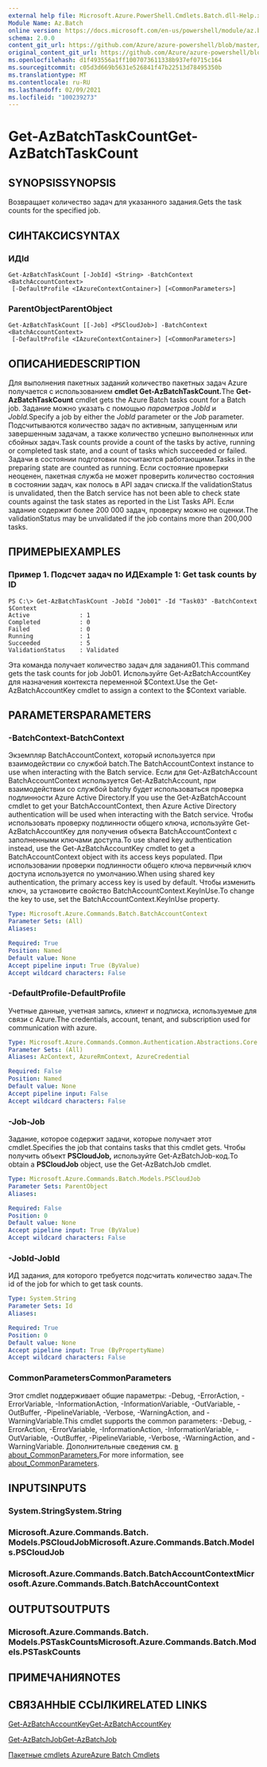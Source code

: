 ```yaml
---
external help file: Microsoft.Azure.PowerShell.Cmdlets.Batch.dll-Help.xml
Module Name: Az.Batch
online version: https://docs.microsoft.com/en-us/powershell/module/az.batch/get-azbatchtaskcount
schema: 2.0.0
content_git_url: https://github.com/Azure/azure-powershell/blob/master/src/Batch/Batch/help/Get-AzBatchTaskCount.md
original_content_git_url: https://github.com/Azure/azure-powershell/blob/master/src/Batch/Batch/help/Get-AzBatchTaskCount.md
ms.openlocfilehash: d1f493556a1ff1007073611338b937ef0715c164
ms.sourcegitcommit: c05d3d669b5631e526841f47b22513d78495350b
ms.translationtype: MT
ms.contentlocale: ru-RU
ms.lasthandoff: 02/09/2021
ms.locfileid: "100239273"
---
```

# <span data-ttu-id="cb40a-101">Get-AzBatchTaskCount</span><span class="sxs-lookup"><span data-stu-id="cb40a-101">Get-AzBatchTaskCount</span></span>

## <span data-ttu-id="cb40a-102">SYNOPSIS</span><span class="sxs-lookup"><span data-stu-id="cb40a-102">SYNOPSIS</span></span>
<span data-ttu-id="cb40a-103">Возвращает количество задач для указанного задания.</span><span class="sxs-lookup"><span data-stu-id="cb40a-103">Gets the task counts for the specified job.</span></span>

## <span data-ttu-id="cb40a-104">СИНТАКСИС</span><span class="sxs-lookup"><span data-stu-id="cb40a-104">SYNTAX</span></span>

### <span data-ttu-id="cb40a-105">ИД</span><span class="sxs-lookup"><span data-stu-id="cb40a-105">Id</span></span>
```
Get-AzBatchTaskCount [-JobId] <String> -BatchContext <BatchAccountContext>
 [-DefaultProfile <IAzureContextContainer>] [<CommonParameters>]
```

### <span data-ttu-id="cb40a-106">ParentObject</span><span class="sxs-lookup"><span data-stu-id="cb40a-106">ParentObject</span></span>
```
Get-AzBatchTaskCount [[-Job] <PSCloudJob>] -BatchContext <BatchAccountContext>
 [-DefaultProfile <IAzureContextContainer>] [<CommonParameters>]
```

## <span data-ttu-id="cb40a-107">ОПИСАНИЕ</span><span class="sxs-lookup"><span data-stu-id="cb40a-107">DESCRIPTION</span></span>
<span data-ttu-id="cb40a-108">Для выполнения пакетных заданий количество пакетных задач Azure получается с использованием **cmdlet Get-AzBatchTaskCount.**</span><span class="sxs-lookup"><span data-stu-id="cb40a-108">The **Get-AzBatchTaskCount** cmdlet gets the Azure Batch tasks count for a Batch job.</span></span>
<span data-ttu-id="cb40a-109">Задание можно указать с помощью *параметров JobId* и *JobId.*</span><span class="sxs-lookup"><span data-stu-id="cb40a-109">Specify a job by either the *JobId* parameter or the *Job* parameter.</span></span>
<span data-ttu-id="cb40a-110">Подсчитываются количество задач по активным, запущенным или завершенным задачам, а также количество успешно выполненных или сбойных задач.</span><span class="sxs-lookup"><span data-stu-id="cb40a-110">Task counts provide a count of the tasks by active, running or completed task state, and a count of tasks which succeeded or failed.</span></span> <span data-ttu-id="cb40a-111">Задачи в состоянии подготовки посчитаются работающими.</span><span class="sxs-lookup"><span data-stu-id="cb40a-111">Tasks in the preparing state are counted as running.</span></span> <span data-ttu-id="cb40a-112">Если состояние проверки неоценен, пакетная служба не может проверить количество состояния в состоянии задач, как полось в API задач списка.</span><span class="sxs-lookup"><span data-stu-id="cb40a-112">If the validationStatus is unvalidated, then the Batch service has not been able to check state counts against the task states as reported in the List Tasks API.</span></span> <span data-ttu-id="cb40a-113">Если задание содержит более 200 000 задач, проверку можно не оценки.</span><span class="sxs-lookup"><span data-stu-id="cb40a-113">The validationStatus may be unvalidated if the job contains more than 200,000 tasks.</span></span>

## <span data-ttu-id="cb40a-114">ПРИМЕРЫ</span><span class="sxs-lookup"><span data-stu-id="cb40a-114">EXAMPLES</span></span>

### <span data-ttu-id="cb40a-115">Пример 1. Подсчет задач по ИД</span><span class="sxs-lookup"><span data-stu-id="cb40a-115">Example 1: Get task counts by ID</span></span>
```
PS C:\> Get-AzBatchTaskCount -JobId "Job01" -Id "Task03" -BatchContext $Context
Active              : 1
Completed           : 0
Failed              : 0
Running             : 1
Succeeded           : 5
ValidationStatus    : Validated
```

<span data-ttu-id="cb40a-116">Эта команда получает количество задач для задания01.</span><span class="sxs-lookup"><span data-stu-id="cb40a-116">This command gets the task counts for job Job01.</span></span>
<span data-ttu-id="cb40a-117">Используйте Get-AzBatchAccountKey для назначения контекста переменной $Context.</span><span class="sxs-lookup"><span data-stu-id="cb40a-117">Use the Get-AzBatchAccountKey cmdlet to assign a context to the $Context variable.</span></span>

## <span data-ttu-id="cb40a-118">PARAMETERS</span><span class="sxs-lookup"><span data-stu-id="cb40a-118">PARAMETERS</span></span>

### <span data-ttu-id="cb40a-119">-BatchContext</span><span class="sxs-lookup"><span data-stu-id="cb40a-119">-BatchContext</span></span>
<span data-ttu-id="cb40a-120">Экземпляр BatchAccountContext, который используется при взаимодействии со службой batch.</span><span class="sxs-lookup"><span data-stu-id="cb40a-120">The BatchAccountContext instance to use when interacting with the Batch service.</span></span>
<span data-ttu-id="cb40a-121">Если для Get-AzBatchAccount BatchAccountContext используется Get-AzBatchAccount, при взаимодействии со службой batchy будет использоваться проверка подлинности Azure Active Directory.</span><span class="sxs-lookup"><span data-stu-id="cb40a-121">If you use the Get-AzBatchAccount cmdlet to get your BatchAccountContext, then Azure Active Directory authentication will be used when interacting with the Batch service.</span></span>
<span data-ttu-id="cb40a-122">Чтобы использовать проверку подлинности общего ключа, используйте Get-AzBatchAccountKey для получения объекта BatchAccountContext с заполненными ключами доступа.</span><span class="sxs-lookup"><span data-stu-id="cb40a-122">To use shared key authentication instead, use the Get-AzBatchAccountKey cmdlet to get a BatchAccountContext object with its access keys populated.</span></span>
<span data-ttu-id="cb40a-123">При использовании проверки подлинности общего ключа первичный ключ доступа используется по умолчанию.</span><span class="sxs-lookup"><span data-stu-id="cb40a-123">When using shared key authentication, the primary access key is used by default.</span></span>
<span data-ttu-id="cb40a-124">Чтобы изменить ключ, за установите свойство BatchAccountContext.KeyInUse.</span><span class="sxs-lookup"><span data-stu-id="cb40a-124">To change the key to use, set the BatchAccountContext.KeyInUse property.</span></span>

```yaml
Type: Microsoft.Azure.Commands.Batch.BatchAccountContext
Parameter Sets: (All)
Aliases:

Required: True
Position: Named
Default value: None
Accept pipeline input: True (ByValue)
Accept wildcard characters: False
```

### <span data-ttu-id="cb40a-125">-DefaultProfile</span><span class="sxs-lookup"><span data-stu-id="cb40a-125">-DefaultProfile</span></span>
<span data-ttu-id="cb40a-126">Учетные данные, учетная запись, клиент и подписка, используемые для связи с Azure.</span><span class="sxs-lookup"><span data-stu-id="cb40a-126">The credentials, account, tenant, and subscription used for communication with azure.</span></span>

```yaml
Type: Microsoft.Azure.Commands.Common.Authentication.Abstractions.Core.IAzureContextContainer
Parameter Sets: (All)
Aliases: AzContext, AzureRmContext, AzureCredential

Required: False
Position: Named
Default value: None
Accept pipeline input: False
Accept wildcard characters: False
```

### <span data-ttu-id="cb40a-127">-Job</span><span class="sxs-lookup"><span data-stu-id="cb40a-127">-Job</span></span>
<span data-ttu-id="cb40a-128">Задание, которое содержит задачи, которые получает этот cmdlet.</span><span class="sxs-lookup"><span data-stu-id="cb40a-128">Specifies the job that contains tasks that this cmdlet gets.</span></span>
<span data-ttu-id="cb40a-129">Чтобы получить объект **PSCloudJob,** используйте Get-AzBatchJob-код.</span><span class="sxs-lookup"><span data-stu-id="cb40a-129">To obtain a **PSCloudJob** object, use the Get-AzBatchJob cmdlet.</span></span>

```yaml
Type: Microsoft.Azure.Commands.Batch.Models.PSCloudJob
Parameter Sets: ParentObject
Aliases:

Required: False
Position: 0
Default value: None
Accept pipeline input: True (ByValue)
Accept wildcard characters: False
```

### <span data-ttu-id="cb40a-130">-JobId</span><span class="sxs-lookup"><span data-stu-id="cb40a-130">-JobId</span></span>
<span data-ttu-id="cb40a-131">ИД задания, для которого требуется подсчитать количество задач.</span><span class="sxs-lookup"><span data-stu-id="cb40a-131">The id of the job for which to get task counts.</span></span>

```yaml
Type: System.String
Parameter Sets: Id
Aliases:

Required: True
Position: 0
Default value: None
Accept pipeline input: True (ByPropertyName)
Accept wildcard characters: False
```

### <span data-ttu-id="cb40a-132">CommonParameters</span><span class="sxs-lookup"><span data-stu-id="cb40a-132">CommonParameters</span></span>
<span data-ttu-id="cb40a-133">Этот cmdlet поддерживает общие параметры: -Debug, -ErrorAction, -ErrorVariable, -InformationAction, -InformationVariable, -OutVariable, -OutBuffer, -PipelineVariable, -Verbose, -WarningAction, and -WarningVariable.</span><span class="sxs-lookup"><span data-stu-id="cb40a-133">This cmdlet supports the common parameters: -Debug, -ErrorAction, -ErrorVariable, -InformationAction, -InformationVariable, -OutVariable, -OutBuffer, -PipelineVariable, -Verbose, -WarningAction, and -WarningVariable.</span></span> <span data-ttu-id="cb40a-134">Дополнительные сведения см. [в about_CommonParameters.](http://go.microsoft.com/fwlink/?LinkID=113216)</span><span class="sxs-lookup"><span data-stu-id="cb40a-134">For more information, see [about_CommonParameters](http://go.microsoft.com/fwlink/?LinkID=113216).</span></span>

## <span data-ttu-id="cb40a-135">INPUTS</span><span class="sxs-lookup"><span data-stu-id="cb40a-135">INPUTS</span></span>

### <span data-ttu-id="cb40a-136">System.String</span><span class="sxs-lookup"><span data-stu-id="cb40a-136">System.String</span></span>

### <span data-ttu-id="cb40a-137">Microsoft.Azure.Commands.Batch. Models.PSCloudJob</span><span class="sxs-lookup"><span data-stu-id="cb40a-137">Microsoft.Azure.Commands.Batch.Models.PSCloudJob</span></span>

### <span data-ttu-id="cb40a-138">Microsoft.Azure.Commands.Batch.BatchAccountContext</span><span class="sxs-lookup"><span data-stu-id="cb40a-138">Microsoft.Azure.Commands.Batch.BatchAccountContext</span></span>

## <span data-ttu-id="cb40a-139">OUTPUTS</span><span class="sxs-lookup"><span data-stu-id="cb40a-139">OUTPUTS</span></span>

### <span data-ttu-id="cb40a-140">Microsoft.Azure.Commands.Batch. Models.PSTaskCounts</span><span class="sxs-lookup"><span data-stu-id="cb40a-140">Microsoft.Azure.Commands.Batch.Models.PSTaskCounts</span></span>

## <span data-ttu-id="cb40a-141">ПРИМЕЧАНИЯ</span><span class="sxs-lookup"><span data-stu-id="cb40a-141">NOTES</span></span>

## <span data-ttu-id="cb40a-142">СВЯЗАННЫЕ ССЫЛКИ</span><span class="sxs-lookup"><span data-stu-id="cb40a-142">RELATED LINKS</span></span>

[<span data-ttu-id="cb40a-143">Get-AzBatchAccountKey</span><span class="sxs-lookup"><span data-stu-id="cb40a-143">Get-AzBatchAccountKey</span></span>](./Get-AzBatchAccountKey.md)

[<span data-ttu-id="cb40a-144">Get-AzBatchJob</span><span class="sxs-lookup"><span data-stu-id="cb40a-144">Get-AzBatchJob</span></span>](./Get-AzBatchJob.md)

[<span data-ttu-id="cb40a-145">Пакетные cmdlets Azure</span><span class="sxs-lookup"><span data-stu-id="cb40a-145">Azure Batch Cmdlets</span></span>](/powershell/module/Az.Batch/)
